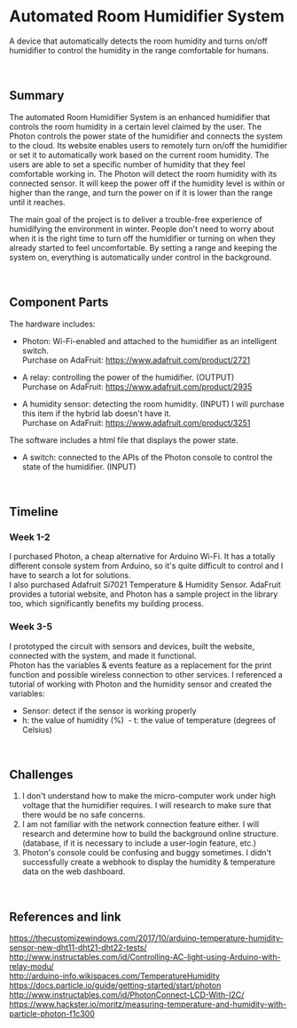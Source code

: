 # Automated Room Humidifier System

A device that automatically detects the room humidity and turns on/off humidifier to control the humidity in the range comfortable for humans. 

<br/>

## Summary

The automated Room Humidifier System is an enhanced humidifier that controls the room humidity in a certain level claimed by the user. The Photon controls the power state of the humidifier and connects the system to the cloud. Its website enables users to remotely turn on/off the humidifier or set it to automatically work based on the current room humidity. The users are able to set a specific number of humidity that they feel comfortable working in. The Photon will detect the room humidity with its connected sensor. It will keep the power off if the humidity level is within or higher than the range, and turn the power on if it is lower than the range until it reaches. 

The main goal of the project is to deliver a trouble-free experience of humidifying the environment in winter. People don't need to worry about when it is the right time to turn off the humidifier or turning on when they already started to feel uncomfortable. By setting a range and keeping the system on, everything is automatically under control in the background. 

<br/>

## Component Parts

The hardware includes:

- Photon: Wi-Fi-enabled and attached to the humidifier as an intelligent switch. <br/>
Purchase on AdaFruit: https://www.adafruit.com/product/2721 <br/>

- A relay: controlling the power of the humidifier. (OUTPUT) <br/>
Purchase on AdaFruit: https://www.adafruit.com/product/2935 <br/>

- A humidity sensor: detecting the room humidity. (INPUT) I will purchase this item if the hybrid lab doesn't have it. <br/>
Purchase on AdaFruit: https://www.adafruit.com/product/3251 <br/>

The software includes a html file that displays the power state.

- A switch: connected to the APIs of the Photon console to control the state of the humidifier. (INPUT)

<br/>

## Timeline

### Week 1-2
I purchased Photon, a cheap alternative for Arduino Wi-Fi. It has a totally different console system from Arduino, so it's quite difficult to control and I have to search a lot for solutions. <br/>
I also purchased Adafruit Si7021 Temperature & Humidity Sensor. AdaFruit provides a tutorial website, and Photon has a sample project in the library too, which significantly benefits my building process. <br/>

### Week 3-5
I prototyped the circuit with sensors and devices, built the website, connected with the system, and made it functional. <br/>
Photon has the variables & events feature as a replacement for the print function and possible wireless connection to other services. I referenced a tutorial of working with Photon and the humidity sensor and created the variables:
  - Sensor: detect if the sensor is working properly
  - h: the value of humidity (%)
  - t: the value of temperature (degrees of Celsius)
  


<br/>

## Challenges

1. I don't understand how to make the micro-computer work under high voltage that the humidifier requires. I will research to make sure that there would be no safe concerns.
2. I am not familiar with the network connection feature either. I will research and determine how to build the background online structure. (database, if it is necessary to include a user-login feature, etc.)
3. Photon's console could be confusing and buggy sometimes. I didn't successfully create a webhook to display the humidity & temperature data on the web dashboard. 

<br/>

## References and link

https://thecustomizewindows.com/2017/10/arduino-temperature-humidity-sensor-new-dht11-dht21-dht22-tests/ <br/>
http://www.instructables.com/id/Controlling-AC-light-using-Arduino-with-relay-modu/ <br/>
http://arduino-info.wikispaces.com/TemperatureHumidity <br/>
https://docs.particle.io/guide/getting-started/start/photon <br/>
http://www.instructables.com/id/PhotonConnect-LCD-With-I2C/ <br/>
https://www.hackster.io/moritz/measuring-temperature-and-humidity-with-particle-photon-f1c300

<br/>
